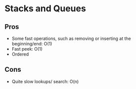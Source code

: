 # Stacks and Queues

## Pros

- Some fast operations, such as removing or inserting at the beginning/end: O(1)
- Fast peek: O(1)
- Ordered

## Cons

- Quite slow lookups/ search: O(n)
